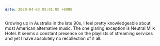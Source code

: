 ```yaml
---
date: 2020-04-03 09:01:00 +0900
---
```


Growing up in Australia in the late 90s, I feel pretty knowledgeable about most American alternative music. The one glaring exception is Neutral Milk Hotel. It seems a constant presence on the playlists of streaming services and yet I have absolutely no recollection of it all.

